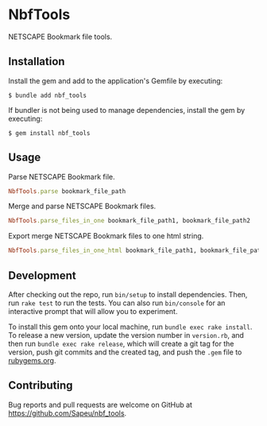# NbfTools

NETSCAPE Bookmark file tools.

## Installation

Install the gem and add to the application's Gemfile by executing:

    $ bundle add nbf_tools

If bundler is not being used to manage dependencies, install the gem by executing:

    $ gem install nbf_tools

## Usage

Parse NETSCAPE Bookmark file.

```ruby
NbfTools.parse bookmark_file_path
```

Merge and parse NETSCAPE Bookmark files.

```ruby
NbfTools.parse_files_in_one bookmark_file_path1, bookmark_file_path2
```

Export merge NETSCAPE Bookmark files to one html string.

```ruby
NbfTools.parse_files_in_one_html bookmark_file_path1, bookmark_file_path2
```


## Development

After checking out the repo, run `bin/setup` to install dependencies. Then, run `rake test` to run the tests. You can also run `bin/console` for an interactive prompt that will allow you to experiment.

To install this gem onto your local machine, run `bundle exec rake install`. To release a new version, update the version number in `version.rb`, and then run `bundle exec rake release`, which will create a git tag for the version, push git commits and the created tag, and push the `.gem` file to [rubygems.org](https://rubygems.org).

## Contributing

Bug reports and pull requests are welcome on GitHub at https://github.com/Sapeu/nbf_tools.
